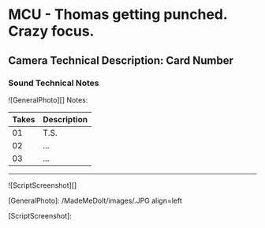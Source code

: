 # MCU - Thomas getting punched. Crazy focus.

## Camera Technical Description: Card Number

### Sound Technical Notes

![GeneralPhoto][]
Notes: 

| Takes | Description |
|:---|:----|
| 01 | T.S. |
| 02 | ... |
| 03 | ... |
----

![ScriptScreenshot][]


[GeneralPhoto]:  /MadeMeDoIt/images/.JPG align=left

[ScriptScreenshot]: 